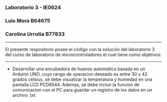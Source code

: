 ### Laboratorio 3 - IE0624 
### Luis Mora B64675
### Carolina Urrutia B77833 
--- 
El presente respositorio posee el código con la solución del laboratorio 3 del curso de laboratorio de microcontroladores el cual tiene como objetivos: 

--- 
- Desarrollar una encubadora de huevos automatica  basada en un Arduino UNO, cuyo rango de operacion deseado es entre 30 y 42 grados celsius, se  debe visualizar la temperatura y humedad en una pantalla LCD PCD8544. Ademas, se debe incluir la funcion de comunicacion con el PC para guardar un registro de los datos en un archivo .txt 
